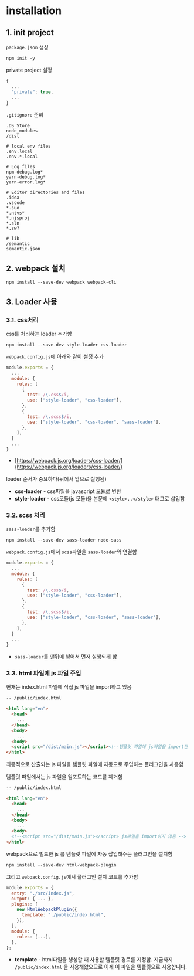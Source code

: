 # installation

## 1. init project

`package.json` 생성

```
npm init -y
```

private project 설정

```javascript
{
  ...
  "private": true,
  ...
}
```

`.gitignore` 준비

```
.DS_Store
node_modules
/dist

# local env files
.env.local
.env.*.local

# Log files
npm-debug.log*
yarn-debug.log*
yarn-error.log*

# Editor directories and files
.idea
.vscode
*.suo
*.ntvs*
*.njsproj
*.sln
*.sw?

# lib
/semantic
semantic.json
```

## 2. webpack 설치

```
npm install --save-dev webpack webpack-cli
```

## 3. Loader 사용

### 3.1. css처리

css를 처리하는 loader 추가함

```
npm install --save-dev style-loader css-loader
```

`webpack.config.js`에 아래와 같이 설정 추가

```javascript
module.exports = {
  ...
  module: {
    rules: [
      {
        test: /\.css$/i,
        use: ["style-loader", "css-loader"],
      },
      {
        test: /\.scss$/i,
        use: ["style-loader", "css-loader", "sass-loader"],
      },
    ],
  }
  ...
}
```

- [https://webpack.js.org/loaders/css-loader/](https://webpack.js.org/loaders/css-loader/)

loader 순서가 중요하다(뒤에서 앞으로 실행됨)

- **css-loader** - css파일을 javascript 모듈로 변환
- **style-loader** - css모듈(js 모듈)을 본문에 `<style>..</style>` 태그로 삽입함

### 3.2. scss 처리

`sass-loader`를 추가함

```
npm install --save-dev sass-loader node-sass
```

`webpack.config.js`에서 `scss`파일을 `sass-loader`와 연결함

```javascript
module.exports = {
  ...
  module: {
    rules: [
      {
        test: /\.css$/i,
        use: ["style-loader", "css-loader"],
      },
      {
        test: /\.scss$/i,
        use: ["style-loader", "css-loader", "sass-loader"],
      },
    ],
  }
  ...
}
```

- `sass-loader`를 맨뒤에 넣어서 먼저 실행되게 함

### 3.3. html 파일에 js 파일 주입

현재는 index.html 파일에 직접 js 파일을 import하고 있음

```html
-- /public/index.html

<html lang="en">
  <head>
    ...
  </head>
  <body>
    ...
  <body>
  <script src="/dist/main.js"></script><!--템플릿 파일에 js파일을 import한 상태 -->
</html>
```

최종적으로 산출되는 js 파일을 템플릿 파일에 자동으로 주입하는 플러그인을 사용함

템플릿 파일에서는 js 파일을 임포트하는 코드를 제거함

```html
-- /public/index.html

<html lang="en">
  <head>
    ...
  </head>
  <body>
    ...
  <body>
  <!--<script src="/dist/main.js"></script> js파일을 import하지 않음 -->
</html>
```

webpack으로 빌드한 js 를 템플릿 파일에 자동 삽입해주는 플러그인을 설치함

```
npm install --save-dev html-webpack-plugin
```

그리고 `webpack.config.js`에서 플러그인 설치 코드를 추가함

```javascript
module.exports = {
  entry: "./src/index.js",
  output: { ... },
  plugins: [
    new HtmlWebpackPlugin({
      template: "./public/index.html",
    }),
  ],
  module: {
    rules: [...],
  },
};
```

- **template** - html파일을 생성할 때 사용할 템플릿 경로를 지정함. 지금까지 `/public/index.html` 을 사용해왔으므로 이제 이 파일을 템플릿으로 사용합니다.
